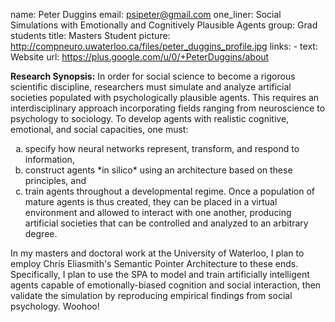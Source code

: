 name: Peter Duggins
email: psipeter@gmail.com
one_liner: Social Simulations with Emotionally and Cognitively Plausible Agents
group: Grad students
title: Masters Student
picture: http://compneuro.uwaterloo.ca/files/peter_duggins_profile.jpg
links:
    - text: Website
      url: https://plus.google.com/u/0/+PeterDuggins/about

**Research Synopsis:** In order for social science to become a rigorous scientific discipline, researchers must simulate and analyze artificial societies populated with psychologically plausible agents. This requires an interdisciplinary approach incorporating fields ranging from neuroscience to psychology to sociology. To develop agents with realistic cognitive, emotional, and social capacities, one must:
<ol type="a">
<li>specify how neural networks represent, transform, and respond to information,</li>
<li>construct agents *in silico* using an architecture based on these principles, and</li>
<li>train agents throughout a developmental regime. Once a population of mature agents is thus created, they can be placed in a virtual environment and allowed to interact with one another, producing artificial societies that can be controlled and analyzed to an arbitrary degree.</li>
</ol>

In my masters and doctoral work at the University of Waterloo, I plan to employ Chris Eliasmith's Semantic Pointer Architecture to these ends. Specifically, I plan to use the SPA to model and train artificially intelligent agents capable of emotionally-biased cognition and social interaction, then validate the simulation by reproducing empirical findings from social psychology. Woohoo!
